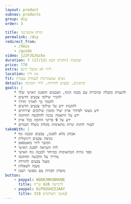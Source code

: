 ```yaml
---
layout: product
subnav: products
group: diy
order: 3

title: קורס אינטרנטי
permalink: /diy
redirect_from:
    - /5min
    - /guide
video: j22FJGJGzXo
duration: 7 שבועות (הקורס הבא ב17/12)
price: 770
extra: ליווי לא מוגבל חינם
location: און ליין
fit: נשים שמעוניינות לעבודה עצמית
details: סרטונים, קבצים להורדה, ליווי ותמיכה
goals: |
    * להעמיק בקבלה ובהכרות עם מבנה הגוף, הצבעים והסגנון האישי שלך
    * להכיר שילובי צבעים חדשים
    * לתמוך בך לאורך הדרך
    * להקנות ידע על שילובי צבעים חדשים
    * ידע מעשי לסידור ארון יעיל ומזמין שילובים יצירתיים
    * ידע על התאמה נכונה להלבשה תחתונה
    * ידע על 9 פריטי החובה בכל ארון
    * לעזור לזהות זגרות מתאימות בקלות בשלל הבגדים
takeWith: |
    * אבחון מלא לסגנון, צבעים ומבנה גוף
    * מניפת צבעים דיגיטלית
    * המשך ליווי בואטסאפ
    * לוח השראה לסגנון האישי
    * ספר גזרות המתאימות במיוחד למבנה גוף האישי
    * מדריך על הלבשה תחתונה
    * מעגל צבעים להורדה
    * מענה לשאלות
    * מועדון חברות עם מפגשי רענון
button:
    - paypal: WQ8BJBKUBHUNE
      title: לרכישה 620 ש"ח
    - paypal: ELP92GH2ZJAAY
      title: שני תשלומים 310x2
---
```

